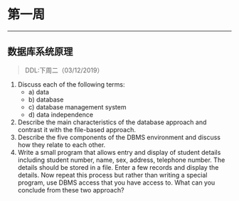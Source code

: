# 第一周  
---  
## 数据库系统原理  
> DDL:下周二（03/12/2019）  

1. Discuss each of the following terms:  
	- a) data  
	- b) database
	- c) database management system  
	- d) data independence  
2. Describe the main characteristics of the database approach and contrast it with the file-based approach.  
3. Describe the five components of the DBMS environment and discuss how they relate to each other.  
4. Write a small program that allows entry and display of student details including student number, name, sex, address, telephone number. The details should be stored in a file. Enter a few records and display the details. Now repeat this process but rather than writing a special program, use DBMS access that you have access to. What can you conclude from these two approach?  
